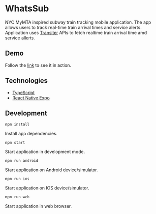 # WhatsSub
NYC MyMTA inspired subway train tracking mobile application. The app allows users to track real-time train arrival times and service alerts. Application uses [Transiter](https://github.com/jamespfennell/transiter) APIs to fetch realtime train arrival time amd service allerts.

## Demo
Follow the [link](https://www.youtube.com/watch?v=B4onKXtTwZk&ab_channel=ValeriiaHarmash) to see it in action.

## Technologies

- [TypeScript](https://www.typescriptlang.org/)
- [React Native Expo](https://expo.dev/)


## Development

```shell
npm install
``` 
Install app dependencies.

```shell
npm start
``` 
Start application in development mode.

```shell
npm run android
```
Start application on Android device/simulator.

```shell
npm run ios
```
Start application on IOS device/simulator.

```shell
npm run web
```
Start application in web browser.
